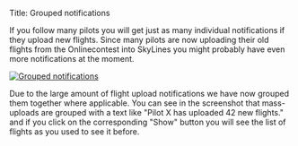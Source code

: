 Title: Grouped notifications

If you follow many pilots you will get just as many individual notifications if
they upload new flights. Since many pilots are now uploading their old flights
from the Onlinecontest into SkyLines you might probably have even more
notifications at the moment.

[![Grouped notifications]({filename}/images/grouped-notifications.jpg)]({filename}/images/grouped-notifications.jpg)

Due to the large amount of flight upload notifications we have now grouped them
together where applicable. You can see in the screenshot that mass-uploads are
grouped with a text like "Pilot X has uploaded 42 new flights." and if you click
on the corresponding "Show" button you will see the list of flights as you used
to see it before.

